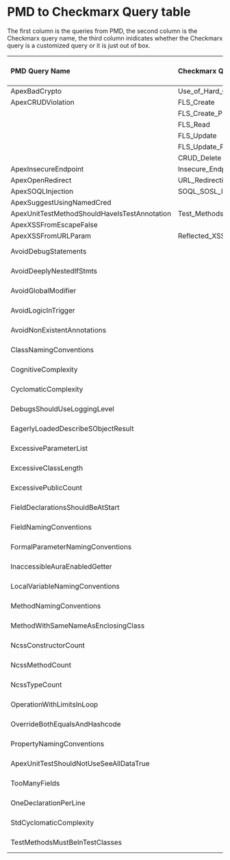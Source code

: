 # PMD to Checkmarx Query table

The first column is the queries from PMD, the second column is the Checkmarx query name, the third column inidicates whether the Checkmarx query is a customized query or it is just out of box.

| PMD Query Name                                   |          Checkmarx Query Name           |      Customized or OutOfBox     |
|:-------------------------------------------------|:-------------------------------------   |:--------------------------------|
| ApexBadCrypto                                    | Use_of_Hard_Coded_Cryptographic_Key     | OutOfBox                        |
| ApexCRUDViolation                                | FLS_Create                              | OutOfBox                        |
|                                                  | FLS_Create_Partial                      | OutOfBox                        |
|                                                  | FLS_Read                                | OutOfBox                        |
|                                                  | FLS_Update                              | OutOfBox                        |
|                                                  | FLS_Update_Partial                      | OutOfBox                        |
|                                                  | CRUD_Delete                             | OutOfBox                        |
| ApexInsecureEndpoint                             | Insecure_Endpoint                       | OutOfBox                        |       
| ApexOpenRedirect                                 | URL_Redirection_Attack                  | OutOfBox                        |
| ApexSOQLInjection                                | SOQL_SOSL_Injection                     | OutOfBox                        |
| ApexSuggestUsingNamedCred                        |                                         | Customized              |
| ApexUnitTestMethodShouldHaveIsTestAnnotation     | Test_Methods_With_No_Assert             | OutOfBox                        |
| ApexXSSFromEscapeFalse                           |                                         | Customized             |
| ApexXSSFromURLParam                              | Reflected_XSS                           | OutOfBox                        |
| AvoidDebugStatements                             |                                         | Customized (TO-DO)              |   
| AvoidDeeplyNestedIfStmts                         |                                         | Customized (TO-DO)              |  
| AvoidGlobalModifier                              |                                         | Customized (TO-DO)              |  
| AvoidLogicInTrigger                              |                                         | Customized (TO-DO)              | 
| AvoidNonExistentAnnotations                      |                                         | Customized (TO-DO)              |
| ClassNamingConventions                           |                                         | Customized (TO-DO)              |
| CognitiveComplexity                              |                                         | Customized (TO-DO)              |
| CyclomaticComplexity                             |                                         | Customized (TO-DO)              |
| DebugsShouldUseLoggingLevel                      |                                         | Customized (TO-DO)              |
| EagerlyLoadedDescribeSObjectResult               |                                         | Customized (TO-DO)              |
| ExcessiveParameterList                           |                                         | Customized (TO-DO)              |
| ExcessiveClassLength                             |                                         | Customized (TO-DO)              |
| ExcessivePublicCount                             |                                         | Customized (TO-DO)              |
| FieldDeclarationsShouldBeAtStart                 |                                         | Customized (TO-DO)              |
| FieldNamingConventions                           |                                         | Customized (TO-DO)              |
| FormalParameterNamingConventions                 |                                         | Customized (TO-DO)              |
| InaccessibleAuraEnabledGetter                    |                                         | Customized (TO-DO)              |
| LocalVariableNamingConventions                   |                                         | Customized (TO-DO)              |
| MethodNamingConventions                          |                                         | Customized (TO-DO)              |
| MethodWithSameNameAsEnclosingClass               |                                         | Customized (TO-DO)              |
| NcssConstructorCount                             |                                         | Customized (TO-DO)              |
| NcssMethodCount                                  |                                         | Customized (TO-DO)              |
| NcssTypeCount                                    |                                         | Customized (TO-DO)              |
| OperationWithLimitsInLoop                        |                                         | Customized (TO-DO)              |
| OverrideBothEqualsAndHashcode                    |                                         | Customized (TO-DO)              |
| PropertyNamingConventions                        |                                         | Customized (TO-DO)              |
| ApexUnitTestShouldNotUseSeeAllDataTrue           |                                         | Customized (TO-DO)              |
| TooManyFields                                    |                                         | Customized (TO-DO)              |
| OneDeclarationPerLine                            |                                         | Customized (TO-DO)              |
| StdCyclomaticComplexity                          |                                         | Customized (TO-DO)              |
| TestMethodsMustBeInTestClasses                   |                                         | Customized (TO-DO)              |
